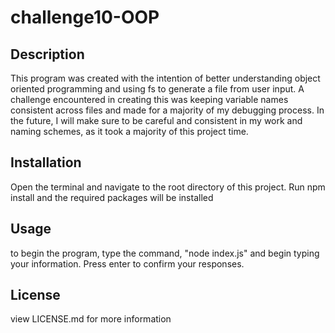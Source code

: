 # challenge10-OOP

## Description

This program was created with the intention of better understanding object oriented programming and using fs to generate a file from user input. 
A challenge encountered in creating this was keeping variable names consistent across files and made for a majority of my debugging process. In the future,
I will make sure to be careful and consistent in my work and naming schemes, as it took a majority of this project time.

## Installation

Open the terminal and navigate to the root directory of this project. Run npm install and the required packages will be installed

## Usage

to begin the program, type the command, "node index.js" and begin typing your information. Press enter to confirm your responses.

## License

view LICENSE.md for more information
